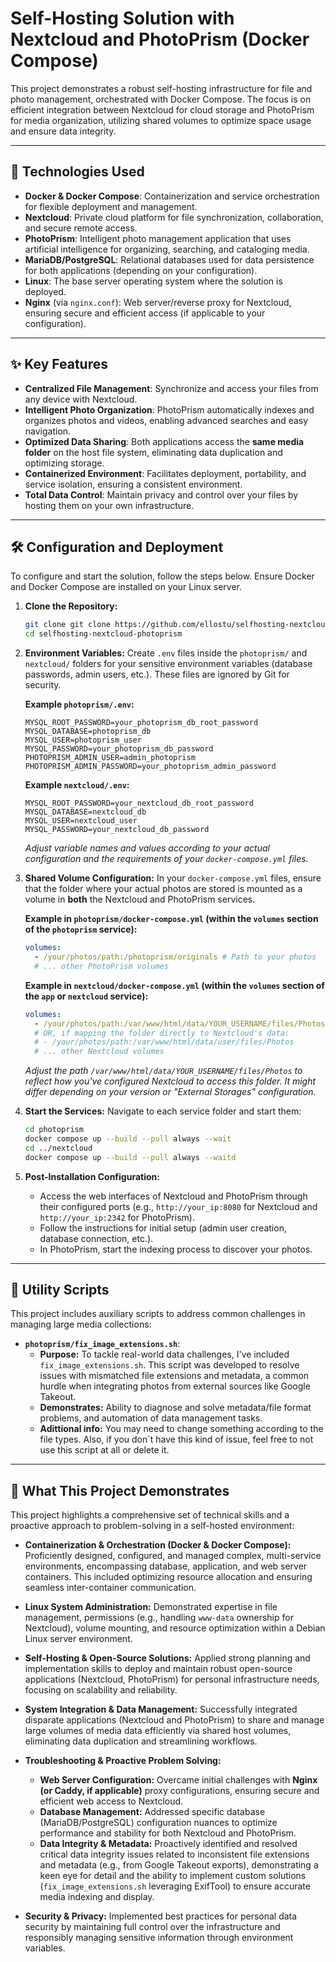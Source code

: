 # Self-Hosting Solution with Nextcloud and PhotoPrism (Docker Compose)

This project demonstrates a robust self-hosting infrastructure for file and photo management, orchestrated with Docker Compose. The focus is on efficient integration between Nextcloud for cloud storage and PhotoPrism for media organization, utilizing shared volumes to optimize space usage and ensure data integrity.

---

## 🚀 Technologies Used

* **Docker & Docker Compose**: Containerization and service orchestration for flexible deployment and management.
* **Nextcloud**: Private cloud platform for file synchronization, collaboration, and secure remote access.
* **PhotoPrism**: Intelligent photo management application that uses artificial intelligence for organizing, searching, and cataloging media.
* **MariaDB/PostgreSQL**: Relational databases used for data persistence for both applications (depending on your configuration).
* **Linux**: The base server operating system where the solution is deployed.
* **Nginx** (via `nginx.conf`): Web server/reverse proxy for Nextcloud, ensuring secure and efficient access (if applicable to your configuration).

---

## ✨ Key Features

* **Centralized File Management**: Synchronize and access your files from any device with Nextcloud.
* **Intelligent Photo Organization**: PhotoPrism automatically indexes and organizes photos and videos, enabling advanced searches and easy navigation.
* **Optimized Data Sharing**: Both applications access the **same media folder** on the host file system, eliminating data duplication and optimizing storage.
* **Containerized Environment**: Facilitates deployment, portability, and service isolation, ensuring a consistent environment.
* **Total Data Control**: Maintain privacy and control over your files by hosting them on your own infrastructure.

---

## 🛠️ Configuration and Deployment

To configure and start the solution, follow the steps below. Ensure Docker and Docker Compose are installed on your Linux server.

1.  **Clone the Repository:**
    ```bash
    git clone git clone https://github.com/ellostu/selfhosting-nextcloud-photoprism.git
    cd selfhosting-nextcloud-photoprism
    ```

2.  **Environment Variables:**
    Create `.env` files inside the `photoprism/` and `nextcloud/` folders for your sensitive environment variables (database passwords, admin users, etc.). These files are ignored by Git for security.

    **Example `photoprism/.env`:**
    ```
    MYSQL_ROOT_PASSWORD=your_photoprism_db_root_password
    MYSQL_DATABASE=photoprism_db
    MYSQL_USER=photoprism_user
    MYSQL_PASSWORD=your_photoprism_db_password
    PHOTOPRISM_ADMIN_USER=admin_photoprism
    PHOTOPRISM_ADMIN_PASSWORD=your_photoprism_admin_password
    ```

    **Example `nextcloud/.env`:**
    ```
    MYSQL_ROOT_PASSWORD=your_nextcloud_db_root_password
    MYSQL_DATABASE=nextcloud_db
    MYSQL_USER=nextcloud_user
    MYSQL_PASSWORD=your_nextcloud_db_password
    ```
    *Adjust variable names and values according to your actual configuration and the requirements of your `docker-compose.yml` files.*

3.  **Shared Volume Configuration:**
    In your `docker-compose.yml` files, ensure that the folder where your actual photos are stored is mounted as a volume in **both** the Nextcloud and PhotoPrism services.

    **Example in `photoprism/docker-compose.yml` (within the `volumes` section of the `photoprism` service):**
    ```yaml
    volumes:
      - /your/photos/path:/photoprism/originals # Path to your photos
      # ... other PhotoPrism volumes
    ```

    **Example in `nextcloud/docker-compose.yml` (within the `volumes` section of the `app` or `nextcloud` service):**
    ```yaml
    volumes:
      - /your/photos/path:/var/www/html/data/YOUR_USERNAME/files/Photos # Example mounting for a specific user
      # OR, if mapping the folder directly to Nextcloud's data:
      # - /your/photos/path:/var/www/html/data/user/files/Photos
      # ... other Nextcloud volumes
    ```
    *Adjust the path `/var/www/html/data/YOUR_USERNAME/files/Photos` to reflect how you've configured Nextcloud to access this folder. It might differ depending on your version or "External Storages" configuration.*

4.  **Start the Services:**
    Navigate to each service folder and start them:

    ```bash
    cd photoprism
    docker compose up --build --pull always --wait
    cd ../nextcloud
    docker compose up --build --pull always --waitd
    ```

5.  **Post-Installation Configuration:**
    * Access the web interfaces of Nextcloud and PhotoPrism through their configured ports (e.g., `http://your_ip:8080` for Nextcloud and `http://your_ip:2342` for PhotoPrism).
    * Follow the instructions for initial setup (admin user creation, database connection, etc.).
    * In PhotoPrism, start the indexing process to discover your photos.

---

## 🔧 Utility Scripts

This project includes auxiliary scripts to address common challenges in managing large media collections:

* **`photoprism/fix_image_extensions.sh`**:
    * **Purpose:** To tackle real-world data challenges, I've included `fix_image_extensions.sh`. This script was developed to resolve issues with mismatched file extensions and metadata, a common hurdle when integrating photos from external sources like Google Takeout.
    * **Demonstrates:** Ability to diagnose and solve metadata/file format problems, and automation of data management tasks.
    * **Adittional info:** You may need to change something according to the file types. Also, if you don`t have this kind of issue, feel free to not use this script at all or delete it.

---

## 🎯 What This Project Demonstrates

This project highlights a comprehensive set of technical skills and a proactive approach to problem-solving in a self-hosted environment:

* **Containerization & Orchestration (Docker & Docker Compose):**
    Proficiently designed, configured, and managed complex, multi-service environments, encompassing database, application, and web server containers. This included optimizing resource allocation and ensuring seamless inter-container communication.

* **Linux System Administration:**
    Demonstrated expertise in file management, permissions (e.g., handling `www-data` ownership for Nextcloud), volume mounting, and resource optimization within a Debian Linux server environment.

* **Self-Hosting & Open-Source Solutions:**
    Applied strong planning and implementation skills to deploy and maintain robust open-source applications (Nextcloud, PhotoPrism) for personal infrastructure needs, focusing on scalability and reliability.

* **System Integration & Data Management:**
    Successfully integrated disparate applications (Nextcloud and PhotoPrism) to share and manage large volumes of media data efficiently via shared host volumes, eliminating data duplication and streamlining workflows.

* **Troubleshooting & Proactive Problem Solving:**
    * **Web Server Configuration:** Overcame initial challenges with **Nginx (or Caddy, if applicable)** proxy configurations, ensuring secure and efficient web access to Nextcloud.
    * **Database Management:** Addressed specific database (MariaDB/PostgreSQL) configuration nuances to optimize performance and stability for both Nextcloud and PhotoPrism.
    * **Data Integrity & Metadata:** Proactively identified and resolved critical data integrity issues related to inconsistent file extensions and metadata (e.g., from Google Takeout exports), demonstrating a keen eye for detail and the ability to implement custom solutions (`fix_image_extensions.sh` leveraging ExifTool) to ensure accurate media indexing and display.

* **Security & Privacy:**
    Implemented best practices for personal data security by maintaining full control over the infrastructure and responsibly managing sensitive information through environment variables.
